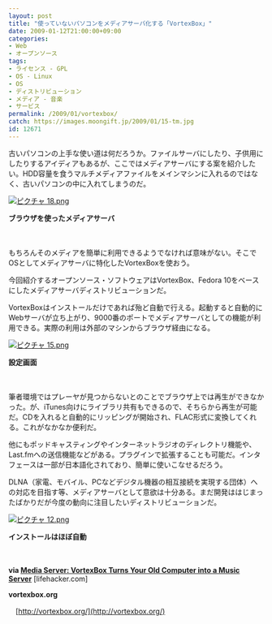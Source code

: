 ```yaml
---
layout: post
title: "使っていないパソコンをメディアサーバ化する「VortexBox」"
date: 2009-01-12T21:00:00+09:00
categories:
- Web
- オープンソース
tags: 
- ライセンス - GPL
- OS - Linux
- OS
- ディストリビューション
- メディア - 音楽
- サービス
permalink: /2009/01/vortexbox/
catch: https://images.moongift.jp/2009/01/15-tm.jpg
id: 12671
---
```

古いパソコンの上手な使い道は何だろうか。ファイルサーバにしたり、子供用にしたりするアイディアもあるが、ここではメディアサーバにする案を紹介したい。HDD容量を食うマルチメディアファイルをメインマシンに入れるのではなく、古いパソコンの中に入れてしまうのだ。

  

[![ピクチャ 18.png](https://images.moongift.jp/2009/01/18-tm.jpg)](https://images.moongift.jp/2009/01/18.png)  
  
**ブラウザを使ったメディアサーバ**

  

　

  

もちろんそのメディアを簡単に利用できるようでなければ意味がない。そこでOSとしてメディアサーバに特化したVortexBoxを使おう。

  

今回紹介するオープンソース・ソフトウェアはVortexBox、Fedora 10をベースにしたメディアサーバディストリビューションだ。

  
<!--more-->

VortexBoxはインストールだけであれば殆ど自動で行える。起動すると自動的にWebサーバが立ち上がり、9000番のポートでメディアサーバとしての機能が利用できる。実際の利用は外部のマシンからブラウザ経由になる。

  

[![ピクチャ 15.png](https://images.moongift.jp/2009/01/15-tm.jpg)](https://images.moongift.jp/2009/01/15.png)  
  
**設定画面**

  

　

  

筆者環境ではプレーヤが見つからないとのことでブラウザ上では再生ができなかった。が、iTunes向けにライブラリ共有もできるので、そちらから再生が可能だ。CDを入れると自動的にリッピングが開始され、FLAC形式に変換してくれる。これがなかなか便利だ。

  

他にもポッドキャスティングやインターネットラジオのディレクトリ機能や、Last.fmへの送信機能などがある。プラグインで拡張することも可能だ。インタフェースは一部が日本語化されており、簡単に使いこなせるだろう。

  

DLNA（家電、モバイル、PCなどデジタル機器の相互接続を実現する団体）への対応を目指す等、メディアサーバとして意欲は十分ある。まだ開発ははじまったばかりだが今度の動向に注目したいディストリビューションだ。

  

[![ピクチャ 12.png](https://images.moongift.jp/2009/01/12-tm1.jpg)](https://images.moongift.jp/2009/01/121.png)  
  
**インストールはほぼ自動**

  

　

  

**via [Media Server: VortexBox Turns Your Old Computer into a Music Server](http://lifehacker.com/5123101/vortexbox-turns-your-old-computer-into-a-music-server)** [lifehacker.com]

  

**vortexbox.org**  
  
　[http://vortexbox.org/](http://vortexbox.org/)

  
